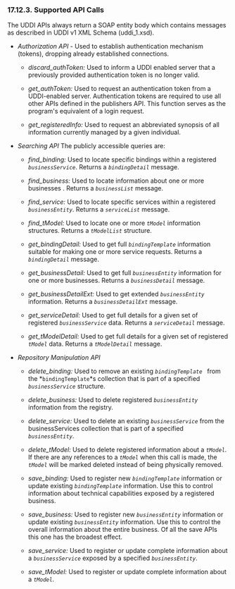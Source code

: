 <div>

<div>

<div>

<div>

### 17.12.3. Supported API Calls

</div>

</div>

</div>

The UDDI APIs always return a SOAP entity body which contains messages
as described in UDDI v1 XML Schema (uddi_1.xsd).

<div>

- <span class="emphasis">*Authorization API*</span> - Used to establish
  authentication mechanism (tokens), dropping already established
  connections.

  <div>

  - <span class="emphasis">*discard_authToken:*</span> Used to inform a
    UDDI enabled server that a previously provided authentication token
    is no longer valid.

  - <span class="emphasis">*get_authToken:*</span> Used to request an
    authentication token from a UDDI-enabled server. Authentication
    tokens are required to use all other APIs defined in the publishers
    API. This function serves as the program's equivalent of a login
    request.

  - <span class="emphasis">*get_registeredInfo:*</span> Used to request
    an abbreviated synopsis of all information currently managed by a
    given individual.

  </div>

- <span class="emphasis">*Searching API* </span> The publicly accessible
  queries are:

  <div>

  - <span class="emphasis">*find_binding:* </span> Used to locate
    specific bindings within a registered *`businessService`*. Returns a
    *`bindingDetail`* message.

  - <span class="emphasis">*find_business:*</span> Used to locate
    information about one or more businesses . Returns a
    *`businessList`* message.

  - <span class="emphasis">*find_service:*</span> Used to locate
    specific services within a registered *`businessEntity`*. Returns a
    *`serviceList`* message.

  - <span class="emphasis">*find_tModel:*</span> Used to locate one or
    more *`tModel`* information structures. Returns a *`tModelList`*
    structure.

  - <span class="emphasis">*get_bindingDetail:*</span> Used to get full
    *`bindingTemplate`* information suitable for making one or more
    service requests. Returns a *`bindingDetail`* message.

  - <span class="emphasis">*get_businessDetail:*</span> Used to get full
    *`businessEntity`* information for one or more businesses. Returns a
    *`businessDetail`* message.

  - <span class="emphasis">*get_businessDetailExt:*</span> Used to get
    extended *`businessEntity`* information. Returns a
    *`businessDetailExt`* message.

  - <span class="emphasis">*get_serviceDetail:*</span> Used to get full
    details for a given set of registered *`businessService`* data.
    Returns a *`serviceDetail`* message.

  - <span class="emphasis">*get_tModelDetail:*</span> Used to get full
    details for a given set of registered *`tModel`* data. Returns a
    *`tModelDetail`* message.

  </div>

- <span class="emphasis">*Repository Manipulation API* </span>

  <div>

  - <span class="emphasis">*delete_binding:* </span> Used to remove an
    existing *`bindingTemplate `* from the *`bindingTemplate`*s
    collection that is part of a specified *`businessService`*
    structure.

  - <span class="emphasis">*delete_business:*</span> Used to delete
    registered *`businessEntity`* information from the registry.

  - <span class="emphasis">*delete_service:*</span> Used to delete an
    existing *`businessService`* from the businessServices collection
    that is part of a specified *`businessEntity`*.

  - <span class="emphasis">*delete_tModel:*</span> Used to delete
    registered information about a *`tModel`*. If there are any
    references to a *`tModel`* when this call is made, the *`tModel`*
    will be marked deleted instead of being physically removed.

  - <span class="emphasis">*save_binding:*</span> Used to register new
    *`bindingTemplate`* information or update existing
    *`bindingTemplate`* information. Use this to control information
    about technical capabilities exposed by a registered business.

  - <span class="emphasis">*save_business:*</span> Used to register new
    *`businessEntity`* information or update existing *`businessEntity`*
    information. Use this to control the overall information about the
    entire business. Of all the save APIs this one has the broadest
    effect.

  - <span class="emphasis">*save_service:*</span> Used to register or
    update complete information about a *`businessService`* exposed by a
    specified *`businessEntity`*.

  - <span class="emphasis">*save_tModel:*</span> Used to register or
    update complete information about a *`tModel`*.

  </div>

</div>

</div>
